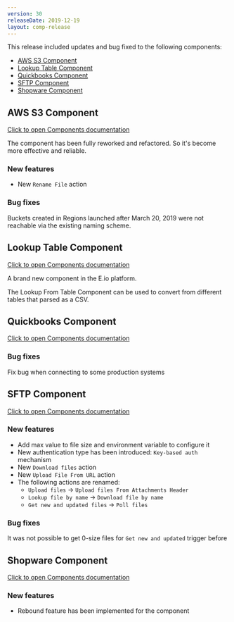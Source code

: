 ```yaml
---
version: 30
releaseDate: 2019-12-19
layout: comp-release
---
```


This release included updates and bug fixed to the following components:

*   [AWS S3 Component](#aws-s3-component)
*   [Lookup Table Component](#lookup-table-component)
*   [Quickbooks Component](#quickbooks-component)
*   [SFTP Component](#sftp-component)
*   [Shopware Component](#shopware-component)

## AWS S3 Component
[Click to open Components documentation](/components/aws-s3/)

The component has been fully reworked and refactored. So it's become more effective and reliable.

### New features
* New `Rename File` action

### Bug fixes
Buckets created in Regions launched after March 20, 2019 were not reachable via the existing naming scheme.

## Lookup Table Component
[Click to open Components documentation](/components/lookup-table/)

A brand new component in the E.io platform.

The Lookup From Table Component can be used to convert from different tables that parsed as a CSV. 

## Quickbooks Component
[Click to open Components documentation](/components/quickbooks/)

### Bug fixes
Fix bug when connecting to some production systems

## SFTP Component
[Click to open Components documentation](/components/sftp/)

### New features
* Add max value to file size and environment variable to configure it
* New authentication type has been introduced: `Key-based auth` mechanism
* New `Download files` action
* New `Upload File From URL` action
* The following actions are renamed:
  - `Upload files` -> `Upload files From Attachments Header`
  - `Lookup file by name` -> `Download file by name`
  - `Get new and updated files` -> `Poll files`

### Bug fixes
It was not possible to get 0-size files for `Get new and updated` trigger before

## Shopware Component
[Click to open Components documentation](/components/shopware/)

### New features
* Rebound feature has been implemented for the component
